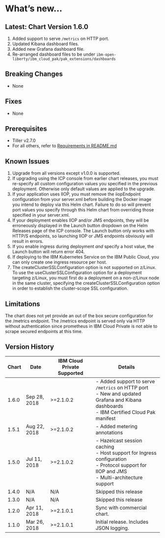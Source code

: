 # What’s new... 

## Latest: Chart Version 1.6.0

1. Added support to serve `/metrics` on HTTP port. 
1. Updated Kibana dashboard files.
1. Added new Grafana dashboard file.
1. Re-arranged dashboard files to be under `ibm-open-liberty/ibm_cloud_pak/pak_extensions/dashboards`

## Breaking Changes
  - None 

## Fixes
  - None

## Prerequisites
  - Tiller v2.7.0
  - For all others, refer to [Requirements in README.md](/stable/ibm-websphere-liberty/README.md)

## Known Issues

1. Upgrade from all versions except v1.0.0 is supported.
1. If upgrading using the ICP console from earlier chart releases, you must re-specify all custom configuration values you specified in the previous deployment.  Otherwise only default values are applied to the upgrade. 
1. If your application uses IIOP, you must remove the iiopEndpoint configuration from your server.xml before building the Docker image you intend to deploy via this Helm chart. Failure to do so will prevent port values you specify through this Helm chart from overriding those specified in your server.xml. 
1. If your deployment enables IIOP and/or JMS endpoints, they will be erroneously displayed in the Launch button dropdown on the Helm Releases page of the ICP console. The Launch button only works with HTTP/S endpoints, so launching IIOP or JMS endpoints obviously will result in errors. 
1. If you enable ingress during deployment _and_ specify a host value, the Launch button will return error 404. 
1. If deploying to the IBM Kubernetes Service on the IBM Public Cloud, you can only create one ingress resource per host. 
1. The createClusterSSLConfiguration option is not supported on z/Linux. To use the useClusterSSLConfiguration option for a deployment targeting z/Linux, you must first do a deployment on a non-z/Linux node in the same cluster, specifying the createClusterSSLConfiguration option in order to establish the cluster-scope SSL configuration.

## Limitations 

The chart does not yet provide an out of the box secure configuration for the /metrics endpoint.  The /metrics endpoint is served only via HTTP without authentication since prometheus in IBM Cloud Private is not able to scrape secured endpoints at this time. 

## Version History

| Chart | Date         | IBM Cloud Private Supported | Details                      |
| ----- | ------------ | --------------------------- | ---------------------------- |
| 1.6.0 | Sep 28, 2018 | >=2.1.0.2                   | - Added support to serve `/metrics` on HTTP port  <br/>                                                                       - New and updated Grafana and Kibana dashboards <br/> - IBM Certified Cloud Pak manifest       |
| 1.5.1 | Aug 22, 2018 | >=2.1.0.2                   | - Added metering annotations                          |
| 1.5.0 | Jul 11, 2018 | >=2.1.0.2                   | - Hazelcast session caching <br/> - Host support for Ingress configuration <br/> - Protocol support for IIOP and JMS  <br/>  - Multi-architecture support                           |
| 1.4.0 | N/A          | N/A                         | Skipped this release         |
| 1.3.0 | N/A          | N/A                         | Skipped this release         |
| 1.2.0 | Apr 11, 2018 | >=2.1.0.1                   | Sync with commercial chart.                         |
| 1.1.0 | Mar 26, 2018 | >=2.1.0.1                   | Initial release.    Includes JSON logging.                      |